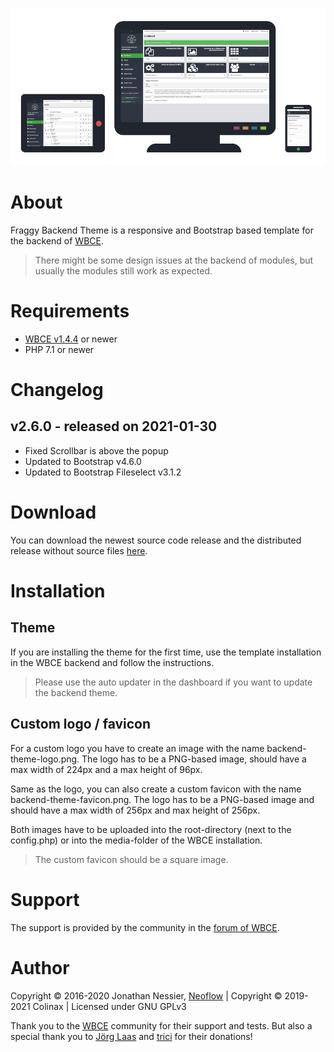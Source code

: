 ![Responsive and Bootstrap based backend theme for WBCE](https://github.com/Colinax/Fraggy-Backend-Theme/blob/master/images/example-2.0.0.png "Responsive and Bootstrap based backend theme for WBCE")

# About

Fraggy Backend Theme is a responsive and Bootstrap based template for the backend of [WBCE](https://wbce.org).

> There might be some design issues at the backend of modules, but usually the modules still work as expected.

# Requirements
 * [WBCE v1.4.4](https://github.com/WBCE/WBCE_CMS/releases) or newer
 * PHP 7.1 or newer

# Changelog

## v2.6.0 - released on 2021-01-30

 * Fixed Scrollbar is above the popup
 * Updated to Bootstrap v4.6.0
 * Updated to Bootstrap Fileselect v3.1.2

# Download

You can download the newest source code release and the distributed release without source files [here](https://github.com/Colinax/Fraggy-Backend-Theme/releases).

# Installation

## Theme

If you are installing the theme for the first time, use the template installation in the WBCE backend and follow the instructions.

> Please use the auto updater in the dashboard if you want to update the backend theme.

## Custom logo / favicon

For a custom logo you have to create an image with the name backend-theme-logo.png. The logo has to be a PNG-based image, should have a max width of 224px and a max height of 96px.

Same as the logo, you can also create a custom favicon with the name backend-theme-favicon.png. The logo has to be a PNG-based image and should have a max width of 256px and max height of 256px.

Both images have to be uploaded into the root-directory (next to the config.php) or into the media-folder of the WBCE installation.

> The custom favicon should be a square image.

# Support

The support is provided by the community in the [forum of WBCE](https://forum.wbce.org/viewforum.php?id=69).

# Author

Copyright © 2016-2020 Jonathan Nessier, [Neoflow](https://www.neoflow.ch) | Copyright © 2019-2021 Colinax | Licensed under GNU GPLv3

Thank you to the [WBCE](http://wbce.org) community for their support and tests. But also a special thank you to [Jörg Laas](https://www.jlhd.com/) and [trici](https://tricity.ch) for their donations!